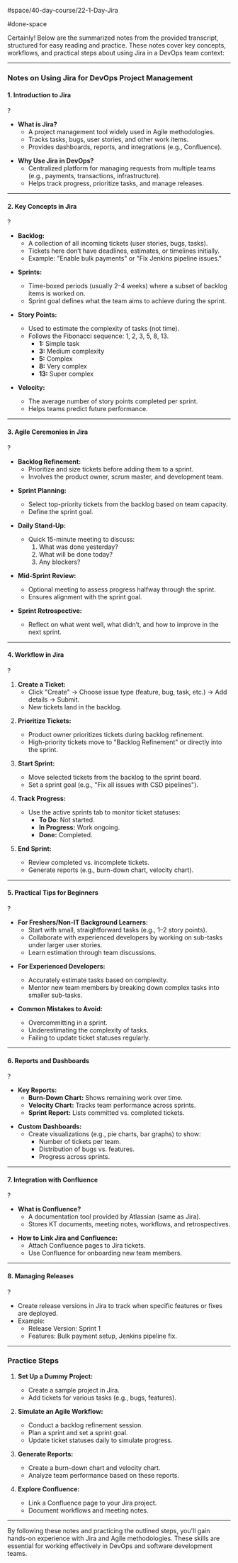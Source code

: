 
#space/40-day-course/22-1-Day-Jira  

#done-space

Certainly! Below are the summarized notes from the provided transcript, structured for easy reading and practice. These notes cover key concepts, workflows, and practical steps about using Jira in a DevOps team context:

---

### **Notes on Using Jira for DevOps Project Management**

#### **1. Introduction to Jira**
?
- **What is Jira?**
  - A project management tool widely used in Agile methodologies.
  - Tracks tasks, bugs, user stories, and other work items.
  - Provides dashboards, reports, and integrations (e.g., Confluence).
<!--SR:!2025-05-04,1,130-->

- **Why Use Jira in DevOps?**
  - Centralized platform for managing requests from multiple teams (e.g., payments, transactions, infrastructure).
  - Helps track progress, prioritize tasks, and manage releases.

---

#### **2. Key Concepts in Jira**
?
- **Backlog:**
  - A collection of all incoming tickets (user stories, bugs, tasks).
  - Tickets here don’t have deadlines, estimates, or timelines initially.
  - Example: "Enable bulk payments" or "Fix Jenkins pipeline issues."
<!--SR:!2025-05-04,1,130-->

- **Sprints:**
  - Time-boxed periods (usually 2–4 weeks) where a subset of backlog items is worked on.
  - Sprint goal defines what the team aims to achieve during the sprint.

- **Story Points:**
  - Used to estimate the complexity of tasks (not time).
  - Follows the Fibonacci sequence: 1, 2, 3, 5, 8, 13.
    - **1:** Simple task
    - **3:** Medium complexity
    - **5:** Complex
    - **8:** Very complex
    - **13:** Super complex

- **Velocity:**
  - The average number of story points completed per sprint.
  - Helps teams predict future performance.

---

#### **3. Agile Ceremonies in Jira**
?
- **Backlog Refinement:**
  - Prioritize and size tickets before adding them to a sprint.
  - Involves the product owner, scrum master, and development team.
<!--SR:!2025-05-04,1,130-->

- **Sprint Planning:**
  - Select top-priority tickets from the backlog based on team capacity.
  - Define the sprint goal.

- **Daily Stand-Up:**
  - Quick 15-minute meeting to discuss:
    1. What was done yesterday?
    2. What will be done today?
    3. Any blockers?

- **Mid-Sprint Review:**
  - Optional meeting to assess progress halfway through the sprint.
  - Ensures alignment with the sprint goal.

- **Sprint Retrospective:**
  - Reflect on what went well, what didn’t, and how to improve in the next sprint.

---

#### **4. Workflow in Jira**
?
1. **Create a Ticket:**
   - Click "Create" → Choose issue type (feature, bug, task, etc.) → Add details → Submit.
   - New tickets land in the backlog.
<!--SR:!2025-05-04,1,130-->

2. **Prioritize Tickets:**
   - Product owner prioritizes tickets during backlog refinement.
   - High-priority tickets move to "Backlog Refinement" or directly into the sprint.

3. **Start Sprint:**
   - Move selected tickets from the backlog to the sprint board.
   - Set a sprint goal (e.g., "Fix all issues with CSD pipelines").

4. **Track Progress:**
   - Use the active sprints tab to monitor ticket statuses:
     - **To Do:** Not started.
     - **In Progress:** Work ongoing.
     - **Done:** Completed.

5. **End Sprint:**
   - Review completed vs. incomplete tickets.
   - Generate reports (e.g., burn-down chart, velocity chart).

---

#### **5. Practical Tips for Beginners**
?
- **For Freshers/Non-IT Background Learners:**
  - Start with small, straightforward tasks (e.g., 1–2 story points).
  - Collaborate with experienced developers by working on sub-tasks under larger user stories.
  - Learn estimation through team discussions.
<!--SR:!2025-05-04,1,130-->

- **For Experienced Developers:**
  - Accurately estimate tasks based on complexity.
  - Mentor new team members by breaking down complex tasks into smaller sub-tasks.

- **Common Mistakes to Avoid:**
  - Overcommitting in a sprint.
  - Underestimating the complexity of tasks.
  - Failing to update ticket statuses regularly.

---

#### **6. Reports and Dashboards**
?
- **Key Reports:**
  - **Burn-Down Chart:** Shows remaining work over time.
  - **Velocity Chart:** Tracks team performance across sprints.
  - **Sprint Report:** Lists committed vs. completed tickets.
<!--SR:!2025-05-04,1,130-->

- **Custom Dashboards:**
  - Create visualizations (e.g., pie charts, bar graphs) to show:
    - Number of tickets per team.
    - Distribution of bugs vs. features.
    - Progress across sprints.

---

#### **7. Integration with Confluence**
?
- **What is Confluence?**
  - A documentation tool provided by Atlassian (same as Jira).
  - Stores KT documents, meeting notes, workflows, and retrospectives.
<!--SR:!2025-05-04,1,130-->

- **How to Link Jira and Confluence:**
  - Attach Confluence pages to Jira tickets.
  - Use Confluence for onboarding new team members.

---

#### **8. Managing Releases**
?
- Create release versions in Jira to track when specific features or fixes are deployed.
- Example:
  - Release Version: Sprint 1
  - Features: Bulk payment setup, Jenkins pipeline fix.
<!--SR:!2025-05-04,1,130-->

---

### **Practice Steps**
1. **Set Up a Dummy Project:**
   - Create a sample project in Jira.
   - Add tickets for various tasks (e.g., bugs, features).

2. **Simulate an Agile Workflow:**
   - Conduct a backlog refinement session.
   - Plan a sprint and set a sprint goal.
   - Update ticket statuses daily to simulate progress.

3. **Generate Reports:**
   - Create a burn-down chart and velocity chart.
   - Analyze team performance based on these reports.

4. **Explore Confluence:**
   - Link a Confluence page to your Jira project.
   - Document workflows and meeting notes.

---

By following these notes and practicing the outlined steps, you'll gain hands-on experience with Jira and Agile methodologies. These skills are essential for working effectively in DevOps and software development teams.